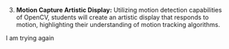 3. **Motion Capture Artistic Display:** Utilizing motion detection capabilities of OpenCV, students will create an artistic display that responds to motion, highlighting their understanding of motion tracking algorithms.

I am trying again 
